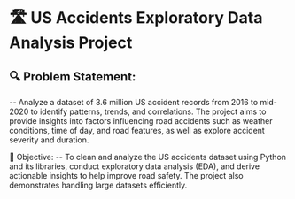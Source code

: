 # 🛣️ US Accidents Exploratory Data Analysis Project

## 🔍 Problem Statement:
-- Analyze a dataset of 3.6 million US accident records from 2016 to mid-2020 to identify patterns, trends, and correlations. The project aims to provide insights into factors influencing road accidents such as weather conditions, time of day, and road features, as well as explore accident severity and duration.

🎯 Objective:
-- To clean and analyze the US accidents dataset using Python and its libraries, conduct exploratory data analysis (EDA), and derive actionable insights to help improve road safety. The project also demonstrates handling large datasets efficiently.

